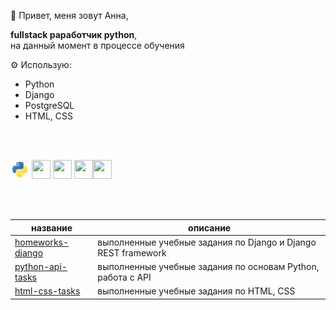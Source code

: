 
👋 Привет, меня зовут Анна,
   
**fullstack раработчик python**,  
на данный момент в процессе обучения  



⚙️ Использую:
- Python
- Django
- PostgreSQL
- HTML, СSS

<br>
<br>

<img src="https://raw.githubusercontent.com/devicons/devicon/master/icons/python/python-original.svg" alt="python" width="30" height="30"/> <img src="https://cdn.jsdelivr.net/gh/devicons/devicon@latest/icons/django/django-plain.svg" width="30" height="30"/>  <img src="https://cdn.jsdelivr.net/gh/devicons/devicon@latest/icons/postgresql/postgresql-original.svg" width="30" height="30"/> <img src="https://cdn.jsdelivr.net/gh/devicons/devicon@latest/icons/html5/html5-original-wordmark.svg" width="30" height="30"/><img src="https://cdn.jsdelivr.net/gh/devicons/devicon@latest/icons/css3/css3-original-wordmark.svg" width="30" height="30"/>

<br>
<br>

|  название  |     описание     |
| --------  | ------- |  
| [homeworks-django](https://github.com/belokopytova/homeworks-django) | выполненные учебные задания по Django и Django REST framework     |
| [python-api-tasks](https://github.com/belokopytova/python-api-tasks)| выполненные учебные задания по основам Python, работа с API|
| [html-css-tasks](https://github.com/belokopytova/html-css-tasks)| выполненные учебные задания по HTML, CSS|

          
          
          

          
          
          
